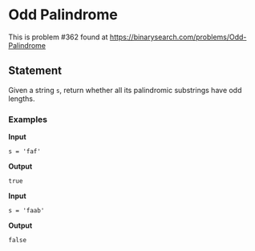 # Odd Palindrome

This is problem #362 found at https://binarysearch.com/problems/Odd-Palindrome

## Statement

Given a string `s`, return whether all its palindromic substrings have odd lengths.

### Examples

**Input**
```
s = 'faf'
```
**Output**
```
true
```
**Input**
```
s = 'faab'
```
**Output**
```
false
```
